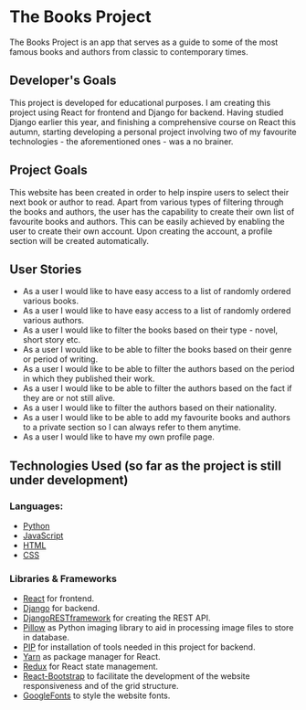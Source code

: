 # The Books Project

The Books Project is an app that serves as a guide to some of the most famous books and authors from classic to contemporary times.

## Developer's Goals

This project is developed for educational purposes. I am creating this project using React for frontend and Django for backend. Having studied Django earlier this year, and finishing a comprehensive course on React this autumn, starting developing a personal project involving two of my favourite technologies - the aforementioned ones - was a no brainer.

## Project Goals

This website has been created in order to help inspire users to select their next book or author to read. Apart from various types of filtering through the books and authors, the user has the capability to create their own list of favourite books and authors. This can be easily achieved by enabling the user to create their own account. Upon creating the account, a profile section will be created automatically.

## User Stories

* As a user I would like to have easy access to a list of randomly ordered various books.
* As a user I would like to have easy access to a list of randomly ordered various authors.
* As a user I would like to filter the books based on their type - novel, short story etc.
* As a user I would like to be able to filter the books based on their genre or period of writing.
* As a user I would like to be able to filter the authors based on the period in which they published their work.
* As a user I would like to be able to filter the authors based on the fact if they are or not still alive.
* As a user I would like to filter the authors based on their nationality.
* As a user I would like to be able to add my favourite books and authors to a private section so I can always refer to them anytime.
* As a user I would like to have my own profile page.

## Technologies Used (so far as the project is still under development)

### Languages:

* [Python](https://www.python.org/)
* [JavaScript](https://www.javascript.com/)
* [HTML](https://developer.mozilla.org/en-US/docs/Web/HTML)
* [CSS](https://developer.mozilla.org/en-US/docs/Web/CSS)

### Libraries & Frameworks

* [React](https://reactjs.org/) for frontend.
* [Django](https://www.djangoproject.com/) for backend.
* [DjangoRESTframework](https://www.django-rest-framework.org/) for creating the REST API.
* [Pillow](https://python-pillow.org/) as Python imaging library to aid in processing image files to store in database.
* [PIP](https://pypi.org/project/pip/) for installation of tools needed in this project for backend.
* [Yarn](https://yarnpkg.com/) as package manager for React.
* [Redux](https://redux.js.org/) for React state management.
* [React-Bootstrap](https://react-bootstrap.github.io/) to facilitate the development of the website responsiveness and of the grid structure.
* [GoogleFonts](https://fonts.google.com/) to style the website fonts.

